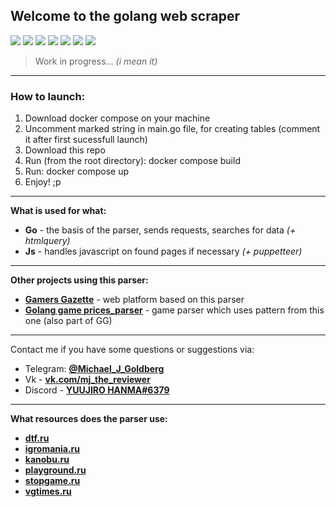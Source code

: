 ## Welcome to the golang web scraper 

![](https://img.shields.io/badge/golang-1.17-52a7f7) ![](https://img.shields.io/badge/express_js-ffee03) ![](https://img.shields.io/badge/-selenium-ff69b4) ![](https://img.shields.io/badge/-postgresql-3294f0) ![](https://img.shields.io/badge/-docker-32c7f0) ![](https://img.shields.io/badge/-puppeteer-63b871) ![](https://img.shields.io/badge/-htmlquery-4f75ff)


>  Work in progress... *(i mean it)*

---

### How to launch: 
 1. Download docker compose on your machine
 2. Uncomment marked string in main.go file, for creating tables (comment it after first sucessfull launch)
 3. Download this repo
 4. Run (from the root directory): docker compose build 
 5. Run: docker compose up
 6. Enjoy! ;p

***
**What is used for what:**
 - **Go** - the basis of the parser, sends requests, searches for data *(+ htmlquery)*
 - **Js** - handles javascript on found pages if necessary *(+ puppetteer)*

***

**Other projects using this parser:**
 - **[Gamers Gazette](https://github.com/An9rewRyan/Gamers-Gazette)** - web platform based on this parser
 - **[Golang game prices_parser](https://github.com/An9rewRyan/golang_games_prices_parser)** - game parser which uses pattern from this one (also part of GG)

---

Contact me if you have some questions or suggestions via:
 - Telegram: **[@Michael_J_Goldberg](https://t.me/Michael_J_Goldberg)**
 - Vk - **[vk.com/mj_the_reviewer](https://vk.com/mj_the_reviewer)**
 - Discord - **[YUUJIRO HANMA#6379](https://discordapp.com/users/389483338865311745/)**

***

**What resources does the parser use:**
 - **[dtf.ru](https://dtf.ru/)**
 - **[igromania.ru](https://www.igromania.ru/)**
 - **[kanobu.ru](https://kanobu.ru/videogames/)**
 - **[playground.ru](https://www.playground.ru/)**
 - **[stopgame.ru](https://stopgame.ru/)**
 - **[vgtimes.ru](https://vgtimes.ru/)**

